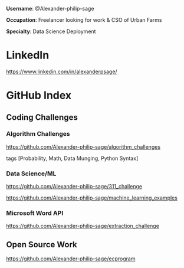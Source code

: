 **Username**: @Alexander-philip-sage

**Occupation**: Freelancer looking for work & CSO of Urban Farms

**Specialty**: Data Science Deployment

# LinkedIn
https://www.linkedin.com/in/alexanderpsage/

# GitHub Index

## Coding Challenges
### Algorithm Challenges
https://github.com/Alexander-philip-sage/algorithm_challenges

tags [Probability, Math, Data Munging, Python Syntax]
### Data Science/ML
https://github.com/Alexander-philip-sage/311_challenge

https://github.com/Alexander-philip-sage/machine_learning_examples
### Microsoft Word API
https://github.com/Alexander-philip-sage/extraction_challenge

## Open Source Work
https://github.com/Alexander-philip-sage/ecprogram
